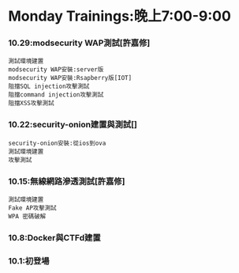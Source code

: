 # Monday Trainings:晚上7:00-9:00


### 10.29:modsecurity WAP測試[許嘉修]
```
測試環境建置
modsecurity WAP安裝:server版
modsecurity WAP安裝:Rsapberry版[IOT]
阻擋SQL injection攻擊測試
阻擋command injection攻擊測試
阻擋XSS攻擊測試
```

### 10.22:security-onion建置與測試[]
```
security-onion安裝:從ios到ova
測試環境建置
攻擊測試
```

### 10.15:無線網路滲透測試[許嘉修]
```
測試環境建置
Fake AP攻擊測試
WPA 密碼破解
```

### 10.8:Docker與CTFd建置

### 10.1:初登場






